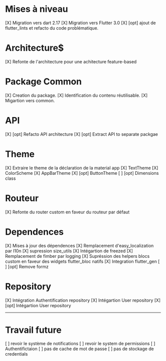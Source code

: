 # Mises à niveau
[X] Migration vers dart 2.17
[X] Migration vers Flutter 3.0
[X] [opt] ajout de flutter_lints et refacto du code problématique.

# Architecture$
[X] Refonte de l'architecture pour une achitecture feature-based

# Package Common
[X] Creation du package.
[X] Identification du contenu réutilisable.
[X] Migartion vers common.

# API
[X] [opt] Refacto API architecture
[X] [opt] Extract API to separate packgae

# Theme
[X] Extraire le theme de la déclaration de la material app
[X] TextTheme
[X] ColorScheme
[X] AppBarTheme
[X] [opt] ButtonTheme
[ ] [opt] Dimensions class

# Routeur
[X] Refonte du router custom en faveur du routeur par défaut

# Dependences
[X] Mises à jour des dépendences 
[X] Remplacement d'easy_localization par l10n
[X] supression size_utils
[X] Intégartion de freezed
[X] Remplacement de fimber par logging
[X] Supréssion des helpers blocs custom en faveur des widgets flutter_bloc natifs
[X] Integration flutter_gen
[ ] [opt] Remove formz

# Repository
[X] Intégration Authentification repository
[X] Intégartion User repository
[X] [opt] Intégartion User repository

----

# Travail future
[ ] revoir le système de notifications
[ ] revoir le system de permissions
[ ] Authentifictaion
  [ ] pas de cache de mot de passe
  [ ] pas de stockage de credentials